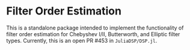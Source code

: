 # Filter Order Estimation

This is a standalone package intended to implement the functionality of filter order estimation for Chebyshev I/II, Butterworth, and Elliptic filter types. Currently, this is an open PR \#453 in `JuliaDSP/DSP.jl`.
